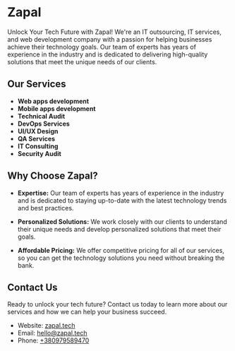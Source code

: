 # Zapal

Unlock Your Tech Future with Zapal! We're an IT outsourcing, IT services, and web development company with a passion for helping businesses achieve their technology goals. Our team of experts has years of experience in the industry and is dedicated to delivering high-quality solutions that meet the unique needs of our clients.

## Our Services

- **Web apps development**
- **Mobile apps development**
- **Technical Audit**
- **DevOps Services**
- **UI/UX Design**
- **QA Services**
- **IT Consulting**
- **Security Audit**

## Why Choose Zapal?

- **Expertise:** Our team of experts has years of experience in the industry and is dedicated to staying up-to-date with the latest technology trends and best practices.

- **Personalized Solutions:** We work closely with our clients to understand their unique needs and develop personalized solutions that meet their goals.

- **Affordable Pricing:** We offer competitive pricing for all of our services, so you can get the technology solutions you need without breaking the bank.

## Contact Us

Ready to unlock your tech future? Contact us today to learn more about our services and how we can help your business succeed.

- Website: [zapal.tech](https://www.zapal.tech)
- Email: [hello@zapal.tech](mailto:hello@zapal.tech)
- Phone: [+380979589470](tel:+380979589470)
